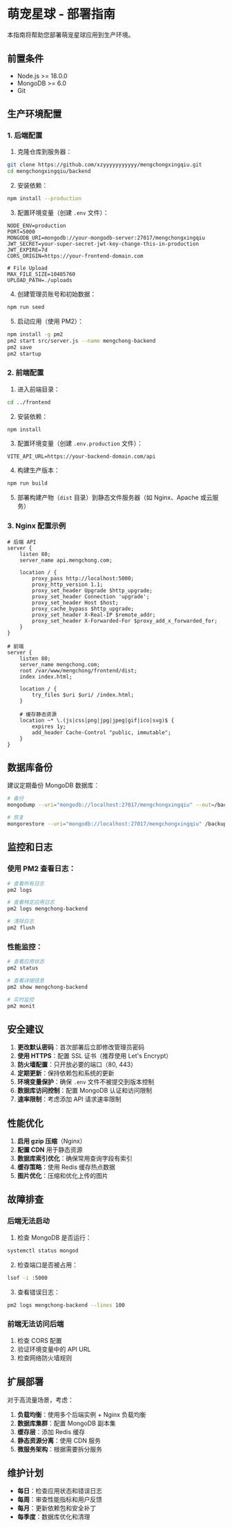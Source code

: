 # 萌宠星球 - 部署指南

本指南将帮助您部署萌宠星球应用到生产环境。

## 前置条件

- Node.js >= 18.0.0
- MongoDB >= 6.0
- Git

## 生产环境配置

### 1. 后端配置

1. 克隆仓库到服务器：
```bash
git clone https://github.com/xzyyyyyyyyyyy/mengchongxingqiu.git
cd mengchongxingqiu/backend
```

2. 安装依赖：
```bash
npm install --production
```

3. 配置环境变量（创建 `.env` 文件）：
```env
NODE_ENV=production
PORT=5000
MONGODB_URI=mongodb://your-mongodb-server:27017/mengchongxingqiu
JWT_SECRET=your-super-secret-jwt-key-change-this-in-production
JWT_EXPIRE=7d
CORS_ORIGIN=https://your-frontend-domain.com

# File Upload
MAX_FILE_SIZE=10485760
UPLOAD_PATH=./uploads
```

4. 创建管理员账号和初始数据：
```bash
npm run seed
```

5. 启动应用（使用 PM2）：
```bash
npm install -g pm2
pm2 start src/server.js --name mengchong-backend
pm2 save
pm2 startup
```

### 2. 前端配置

1. 进入前端目录：
```bash
cd ../frontend
```

2. 安装依赖：
```bash
npm install
```

3. 配置环境变量（创建 `.env.production` 文件）：
```env
VITE_API_URL=https://your-backend-domain.com/api
```

4. 构建生产版本：
```bash
npm run build
```

5. 部署构建产物（`dist` 目录）到静态文件服务器（如 Nginx、Apache 或云服务）

### 3. Nginx 配置示例

```nginx
# 后端 API
server {
    listen 80;
    server_name api.mengchong.com;

    location / {
        proxy_pass http://localhost:5000;
        proxy_http_version 1.1;
        proxy_set_header Upgrade $http_upgrade;
        proxy_set_header Connection 'upgrade';
        proxy_set_header Host $host;
        proxy_cache_bypass $http_upgrade;
        proxy_set_header X-Real-IP $remote_addr;
        proxy_set_header X-Forwarded-For $proxy_add_x_forwarded_for;
    }
}

# 前端
server {
    listen 80;
    server_name mengchong.com;
    root /var/www/mengchong/frontend/dist;
    index index.html;

    location / {
        try_files $uri $uri/ /index.html;
    }

    # 缓存静态资源
    location ~* \.(js|css|png|jpg|jpeg|gif|ico|svg)$ {
        expires 1y;
        add_header Cache-Control "public, immutable";
    }
}
```

## 数据库备份

建议定期备份 MongoDB 数据库：

```bash
# 备份
mongodump --uri="mongodb://localhost:27017/mengchongxingqiu" --out=/backup/$(date +%Y%m%d)

# 恢复
mongorestore --uri="mongodb://localhost:27017/mengchongxingqiu" /backup/20240101
```

## 监控和日志

### 使用 PM2 查看日志：

```bash
# 查看所有日志
pm2 logs

# 查看特定应用日志
pm2 logs mengchong-backend

# 清除日志
pm2 flush
```

### 性能监控：

```bash
# 查看应用状态
pm2 status

# 查看详细信息
pm2 show mengchong-backend

# 实时监控
pm2 monit
```

## 安全建议

1. **更改默认密码**：首次部署后立即修改管理员密码
2. **使用 HTTPS**：配置 SSL 证书（推荐使用 Let's Encrypt）
3. **防火墙配置**：只开放必要的端口（80, 443）
4. **定期更新**：保持依赖包和系统的更新
5. **环境变量保护**：确保 `.env` 文件不被提交到版本控制
6. **数据库访问控制**：配置 MongoDB 认证和访问限制
7. **速率限制**：考虑添加 API 请求速率限制

## 性能优化

1. **启用 gzip 压缩**（Nginx）
2. **配置 CDN** 用于静态资源
3. **数据库索引优化**：确保常用查询字段有索引
4. **缓存策略**：使用 Redis 缓存热点数据
5. **图片优化**：压缩和优化上传的图片

## 故障排查

### 后端无法启动

1. 检查 MongoDB 是否运行：
```bash
systemctl status mongod
```

2. 检查端口是否被占用：
```bash
lsof -i :5000
```

3. 查看错误日志：
```bash
pm2 logs mengchong-backend --lines 100
```

### 前端无法访问后端

1. 检查 CORS 配置
2. 验证环境变量中的 API URL
3. 检查网络防火墙规则

## 扩展部署

对于高流量场景，考虑：

1. **负载均衡**：使用多个后端实例 + Nginx 负载均衡
2. **数据库集群**：配置 MongoDB 副本集
3. **缓存层**：添加 Redis 缓存
4. **静态资源分离**：使用 CDN 服务
5. **微服务架构**：根据需要拆分服务

## 维护计划

- **每日**：检查应用状态和错误日志
- **每周**：审查性能指标和用户反馈
- **每月**：更新依赖包和安全补丁
- **每季度**：数据库优化和清理
